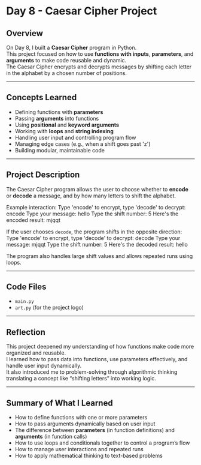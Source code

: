 # Day 8 - Caesar Cipher Project

## Overview
On Day 8, I built a **Caesar Cipher** program in Python.  
This project focused on how to use **functions with inputs**, **parameters**, and **arguments** to make code reusable and dynamic.  
The Caesar Cipher encrypts and decrypts messages by shifting each letter in the alphabet by a chosen number of positions.

---

## Concepts Learned
- Defining functions with **parameters**  
- Passing **arguments** into functions  
- Using **positional** and **keyword arguments**  
- Working with **loops** and **string indexing**  
- Handling user input and controlling program flow  
- Managing edge cases (e.g., when a shift goes past 'z')  
- Building modular, maintainable code  

---

## Project Description
The Caesar Cipher program allows the user to choose whether to **encode** or **decode** a message, and by how many letters to shift the alphabet.  

Example interaction:
Type 'encode' to encrypt, type 'decode' to decrypt: encode
Type your message: hello
Type the shift number: 5
Here's the encoded result: mjqqt

If the user chooses `decode`, the program shifts in the opposite direction:
Type 'encode' to encrypt, type 'decode' to decrypt: decode
Type your message: mjqqt
Type the shift number: 5
Here's the decoded result: hello


The program also handles large shift values and allows repeated runs using loops.

---

## Code Files
- `main.py`
- `art.py` (for the project logo)

---

## Reflection
This project deepened my understanding of how functions make code more organized and reusable.  
I learned how to pass data into functions, use parameters effectively, and handle user input dynamically.  
It also introduced me to problem-solving through algorithmic thinking 
translating a concept like “shifting letters” into working logic.

---

## Summary of What I Learned
- How to define functions with one or more parameters  
- How to pass arguments dynamically based on user input  
- The difference between **parameters** (in function definitions) and **arguments** (in function calls)  
- How to use loops and conditionals together to control a program’s flow  
- How to manage user interactions and repeated runs  
- How to apply mathematical thinking to text-based problems  





